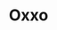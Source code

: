 ---
title: "Oxxo"
url: /playas-de-rosarito/oxxo-boulevard-benito-juarez-garcia-2/
shop: comodidad
---